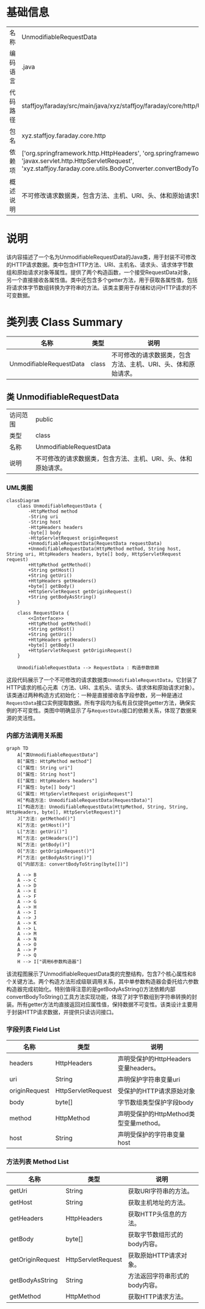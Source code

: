 # 基础信息

|      |      |
|------|------|
| 名称 | UnmodifiableRequestData |
| 编码语言 | .java |
| 代码路径 | staffjoy/faraday/src/main/java/xyz/staffjoy/faraday/core/http/UnmodifiableRequestData.java |
| 包名 | xyz.staffjoy.faraday.core.http |
| 依赖项 | ['org.springframework.http.HttpHeaders', 'org.springframework.http.HttpMethod', 'javax.servlet.http.HttpServletRequest', 'xyz.staffjoy.faraday.core.utils.BodyConverter.convertBodyToString'] |
| 概述说明 | 不可修改请求数据类，包含方法、主机、URI、头、体和原始请求等属性及获取方法。 |

# 说明

该内容描述了一个名为UnmodifiableRequestData的Java类，用于封装不可修改的HTTP请求数据。类中包含HTTP方法、URI、主机名、请求头、请求体字节数组和原始请求对象等属性。提供了两个构造函数，一个接受RequestData对象，另一个直接接收各属性值。类中还包含多个getter方法，用于获取各属性值，包括将请求体字节数组转换为字符串的方法。该类主要用于存储和访问HTTP请求的不可变数据。

# 类列表 Class Summary

| 名称   | 类型  | 说明 |
|-------|------|-------------|
| UnmodifiableRequestData | class | 不可修改的请求数据类，包含方法、主机、URI、头、体和原始请求。 |



## 类 UnmodifiableRequestData

|      |      |
|------|------|
| 访问范围 | public |
| 类型 | class |
| 名称 | UnmodifiableRequestData |
| 说明 | 不可修改的请求数据类，包含方法、主机、URI、头、体和原始请求。 |


### UML类图

```mermaid
classDiagram
    class UnmodifiableRequestData {
        -HttpMethod method
        -String uri
        -String host
        -HttpHeaders headers
        -byte[] body
        -HttpServletRequest originRequest
        +UnmodifiableRequestData(RequestData requestData)
        +UnmodifiableRequestData(HttpMethod method, String host, String uri, HttpHeaders headers, byte[] body, HttpServletRequest request)
        +HttpMethod getMethod()
        +String getHost()
        +String getUri()
        +HttpHeaders getHeaders()
        +byte[] getBody()
        +HttpServletRequest getOriginRequest()
        +String getBodyAsString()
    }

    class RequestData {
        <<Interface>>
        +HttpMethod getMethod()
        +String getHost()
        +String getUri()
        +HttpHeaders getHeaders()
        +byte[] getBody()
        +HttpServletRequest getOriginRequest()
    }

    UnmodifiableRequestData --> RequestData : 构造参数依赖
```

这段代码展示了一个不可修改的请求数据类`UnmodifiableRequestData`，它封装了HTTP请求的核心元素（方法、URI、主机头、请求头、请求体和原始请求对象）。该类通过两种构造方式初始化：一种是直接接收各字段参数，另一种是通过`RequestData`接口实例提取数据。所有字段均为私有且仅提供getter方法，确保实例的不可变性。类图中明确显示了与`RequestData`接口的依赖关系，体现了数据来源的灵活性。


### 内部方法调用关系图

```mermaid
graph TD
    A["类UnmodifiableRequestData"]
    B["属性: HttpMethod method"]
    C["属性: String uri"]
    D["属性: String host"]
    E["属性: HttpHeaders headers"]
    F["属性: byte[] body"]
    G["属性: HttpServletRequest originRequest"]
    H["构造方法: UnmodifiableRequestData(RequestData)"]
    I["构造方法: UnmodifiableRequestData(HttpMethod, String, String, HttpHeaders, byte[], HttpServletRequest)"]
    J["方法: getMethod()"]
    K["方法: getHost()"]
    L["方法: getUri()"]
    M["方法: getHeaders()"]
    N["方法: getBody()"]
    O["方法: getOriginRequest()"]
    P["方法: getBodyAsString()"]
    Q["内部方法: convertBodyToString(byte[])"]

    A --> B
    A --> C
    A --> D
    A --> E
    A --> F
    A --> G
    A --> H
    A --> I
    A --> J
    A --> K
    A --> L
    A --> M
    A --> N
    A --> O
    A --> P
    P --> Q
    H --> I["调用6参数构造器"]
```

该流程图展示了UnmodifiableRequestData类的完整结构，包含7个核心属性和8个关键方法。两个构造方法形成级联调用关系，其中单参数构造器会委托给六参数构造器完成初始化。特别值得注意的是getBodyAsString()方法依赖内部convertBodyToString()工具方法实现功能，体现了对字节数组到字符串转换的封装。所有getter方法均直接返回对应属性值，保持数据不可变性。该类设计主要用于封装HTTP请求数据，并提供只读访问接口。

### 字段列表 Field List

| 名称  | 类型  | 说明 |
|-------|-------|------|
| headers | HttpHeaders | 声明受保护的HttpHeaders变量headers。 |
| uri | String | 声明保护字符串变量uri |
| originRequest | HttpServletRequest | 受保护的HTTP请求原始对象 |
| body | byte[] | 字节数组类型保护字段body |
| method | HttpMethod | 声明受保护的HttpMethod类型变量method。 |
| host | String | 声明受保护的字符串变量host |

### 方法列表 Method List

| 名称  | 类型  | 说明 |
|-------|-------|------|
| getUri | String | 获取URI字符串的方法。 |
| getHost | String | 获取主机地址的方法。 |
| getHeaders | HttpHeaders | 获取HTTP头信息的方法。 |
| getBody | byte[] | 获取字节数组形式的body内容。 |
| getOriginRequest | HttpServletRequest | 获取原始HTTP请求对象。 |
| getBodyAsString | String | 方法返回字符串形式的body内容。 |
| getMethod | HttpMethod | 获取HTTP请求方法。 |




